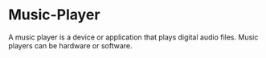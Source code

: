 # Music-Player
A music player is a device or application that plays digital audio files. Music players can be hardware or software. 
